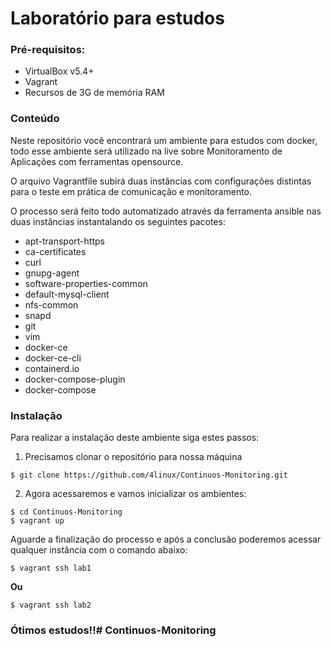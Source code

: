 # Laboratório para estudos

### **Pré-requisitos:**

- VirtualBox v5.4+
- Vagrant
- Recursos de 3G de memória RAM

### **Conteúdo**

Neste repositório você encontrará um ambiente para estudos com docker, todo esse ambiente será utilizado na live sobre Monitoramento de Aplicações com ferramentas opensource.

O arquivo Vagrantfile subirá duas instâncias com configurações distintas para o teste em prática de comunicação e monitoramento.

O processo será feito todo automatizado através da ferramenta ansible nas duas instâncias instantalando os seguintes pacotes:

- apt-transport-https
- ca-certificates
- curl
- gnupg-agent
- software-properties-common
- default-mysql-client
- nfs-common
- snapd
- git
- vim
- docker-ce
- docker-ce-cli
- containerd.io
- docker-compose-plugin
- docker-compose

### Instalação

Para realizar a instalação deste ambiente siga estes passos:

1. Precisamos clonar o repositório para nossa máquina
```
$ git clone https://github.com/4linux/Continuos-Monitoring.git
```
2. Agora acessaremos e vamos inicializar os ambientes:

```
$ cd Continuos-Monitoring
$ vagrant up
```

Aguarde a finalização do processo e após a conclusão poderemos acessar qualquer instância com o comando abaixo:

```
$ vagrant ssh lab1
```
**Ou**
```
$ vagrant ssh lab2
```

### **Ótimos estudos!!**# Continuos-Monitoring
